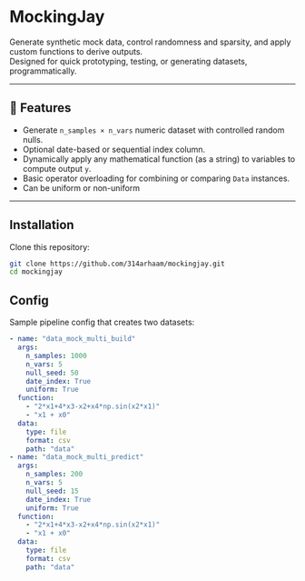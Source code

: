 # MockingJay

Generate synthetic mock data, control randomness and sparsity, and apply custom functions to derive outputs.  
Designed for quick prototyping, testing, or generating datasets, programmatically.

---

## 🚀 Features

- Generate `n_samples × n_vars` numeric dataset with controlled random nulls.
- Optional date-based or sequential index column.
- Dynamically apply any mathematical function (as a string) to variables to compute output `y`.
- Basic operator overloading for combining or comparing `Data` instances.
- Can be uniform or non-uniform

---

## Installation

Clone this repository:

```bash
git clone https://github.com/314arhaam/mockingjay.git
cd mockingjay
```

## Config

Sample pipeline config that creates two datasets:

```yaml
- name: "data_mock_multi_build"
  args:
    n_samples: 1000
    n_vars: 5
    null_seed: 50
    date_index: True
    uniform: True
  function: 
    - "2*x1+4*x3-x2+x4*np.sin(x2*x1)"
    - "x1 + x0"
  data:
    type: file
    format: csv
    path: "data"
- name: "data_mock_multi_predict"
  args:
    n_samples: 200
    n_vars: 5
    null_seed: 15
    date_index: True
    uniform: True
  function: 
    - "2*x1+4*x3-x2+x4*np.sin(x2*x1)"
    - "x1 + x0"
  data:
    type: file
    format: csv
    path: "data"
```
